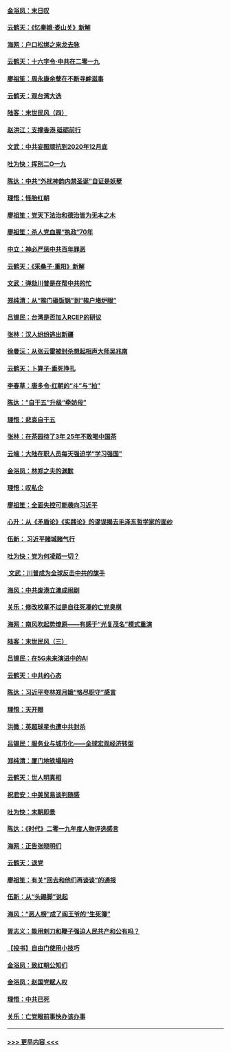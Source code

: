 #### [金浴凤：末日叹](../pages/nsc993/n11752359.md?t=12291722) 
#### [云鹤天：《忆秦娥‧娄山关》新解](../pages/nsc993/n11752348.md?t=12291722) 
#### [海网：户口松绑之来龙去脉](../pages/nsc993/n11752328.md?t=12291722) 
#### [云鹤天：十六字令‧中共在二零一九](../pages/nsc993/n11752305.md?t=12291722) 
#### [廖祖笙：周永康余孽在不断寻衅滋事](../pages/nsc993/n11751013.md?t=12291722) 
#### [云鹤天：观台湾大选](../pages/nsc993/n11751007.md?t=12291722) 
#### [陆客：末世民风（四）](../pages/nsc993/n11749203.md?t=12291722) 
#### [赵洪江：支撑香港 砥砺前行](../pages/nsc993/n11748482.md?t=12291722) 
#### [文武：中共妄图顽抗到2020年12月底](../pages/nsc993/n11748446.md?t=12291722) 
#### [吐为快：挥别二O一九](../pages/nsc993/n11748411.md?t=12291722) 
#### [陈达：中共“外扰神韵内禁圣诞”自证是妖孽](../pages/nsc993/n11748226.md?t=12291722) 
#### [理悟：怪胎红朝](../pages/nsc993/n11748206.md?t=12291722) 
#### [廖祖笙：党天下法治和德治皆为无本之木](../pages/nsc993/n11748135.md?t=12291722) 
#### [廖祖笙：杀人党血腥“执政”70年](../pages/nsc993/n11745144.md?t=12291722) 
#### [中立：神必严惩中共百年罪恶](../pages/nsc993/n11744970.md?t=12291722) 
#### [云鹤天：《采桑子‧重阳》新解](../pages/nsc993/n11744948.md?t=12291722) 
#### [文武：弹劾川普是在帮中共的忙](../pages/nsc993/n11744758.md?t=12291722) 
#### [郑纯清：从“挨门砸饭锅”到“挨户堵炉眼”](../pages/nsc993/n11744745.md?t=12291722) 
#### [吕锡民：台湾是否加入RCEP的研议](../pages/nsc993/n11744701.md?t=12291722) 
#### [张林：汉人纷纷逃出新疆](../pages/nsc993/n11743530.md?t=12291722) 
#### [徐曼沅：从张云雷被封杀想起相声大师吴兆南](../pages/nsc993/n11741816.md?t=12291722) 
#### [云鹤天：卜算子‧垂死挣扎](../pages/nsc993/n11739956.md?t=12291722) 
#### [李春草：唐多令‧红朝的“斗”与“拍”](../pages/nsc993/n11739830.md?t=12291722) 
#### [陈达：“自干五”升级“牵妨母”](../pages/nsc993/n11739724.md?t=12291722) 
#### [理悟：悲哀自干五](../pages/nsc993/n11739547.md?t=12291722) 
#### [张林：在茶园待了3年 25年不敢喝中国茶](../pages/nsc993/n11739240.md?t=12291722) 
#### [云端：大陆在职人员每天强迫学“学习强国”](../pages/nsc993/n11738735.md?t=12291722) 
#### [金浴凤：林郑之夫的渊默](../pages/nsc993/n11737735.md?t=12291722) 
#### [理悟：叹私企](../pages/nsc993/n11737715.md?t=12291722) 
#### [廖祖笙：全面失控可能袭向习近平](../pages/nsc993/n11737704.md?t=12291722) 
#### [心升：从《矛盾论》《实践论》的谬误揭去毛泽东哲学家的面纱](../pages/nsc993/n11736962.md?t=12291722) 
#### [伍新： 习近平赌城赌气行](../pages/nsc993/n11736929.md?t=12291722) 
#### [吐为快：党为何凌蹈一切？](../pages/nsc993/n11736915.md?t=12291722) 
#### [ 文武：川普成为全球反击中共的旗手](../pages/nsc993/n11736882.md?t=12291722) 
#### [海风：中共废港立澳成闹剧](../pages/nsc993/n11735857.md?t=12291722) 
#### [关乐：修改校章不过是自往死凑的亡党臭棋](../pages/nsc993/n11735097.md?t=12291722) 
#### [海网：南风吹起势燎原——有感于“光复茂名”模式重演](../pages/nsc993/n11732308.md?t=12291722) 
#### [陆客：末世民风（三）](../pages/nsc993/n11732211.md?t=12291722) 
#### [吕锡民：在5G未来演进中的AI](../pages/nsc993/n11730010.md?t=12291722) 
#### [云鹤天：中共的心态](../pages/nsc993/n11729906.md?t=12291722) 
#### [陈达：习近平夸林郑月娥“恪尽职守”感言](../pages/nsc993/n11729881.md?t=12291722) 
#### [理悟：天开眼](../pages/nsc993/n11729699.md?t=12291722) 
#### [洪微：英超球星也遭中共封杀](../pages/nsc993/n11727243.md?t=12291722) 
#### [吕锡民：服务业与城市化——全球宏观经济转型](../pages/nsc993/n11725845.md?t=12291722) 
#### [郑纯清：厦门地铁塌陷吟](../pages/nsc993/n11725813.md?t=12291722) 
#### [云鹤天：世人明真相](../pages/nsc993/n11725621.md?t=12291722) 
#### [祝君安：中美贸易谈判随感](../pages/nsc993/n11725609.md?t=12291722) 
#### [吐为快：末朝即景](../pages/nsc993/n11723365.md?t=12291722) 
#### [陈达：《时代》二零一九年度人物评选感言](../pages/nsc993/n11723337.md?t=12291722) 
#### [海网：正告张晓明们](../pages/nsc993/n11723228.md?t=12291722) 
#### [云鹤天：退党](../pages/nsc993/n11723056.md?t=12291722) 
#### [廖祖笙：有关“回去和他们再谈谈”的通报](../pages/nsc993/n11722442.md?t=12291722) 
#### [伍新：从“头踢脚”说起](../pages/nsc993/n11722429.md?t=12291722) 
#### [海风：“恶人榜”成了阎王爷的“生死簿”](../pages/nsc993/n11722272.md?t=12291722) 
#### [胥志义：能用剌刀和鞭子强迫人民共产和公有吗？](../pages/nsc993/n11720569.md?t=12291722) 
#### [【投书】自由门使用小技巧](../pages/nsc993/n11720180.md?t=12291722) 
#### [金浴凤：致红朝公知们](../pages/nsc993/n11720563.md?t=12291722) 
#### [金浴凤：赵国党赋人权](../pages/nsc993/n11720533.md?t=12291722) 
#### [理悟：中共已死](../pages/nsc993/n11720233.md?t=12291722) 
#### [关乐：亡党眼前事快办该办事](../pages/nsc993/n11719160.md?t=12291722) 

----
#### [ >>> 更早内容 <<< ](../indexes/nsc993-earlier.md)
